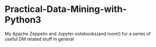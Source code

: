 # Practical-Data-Mining-with-Python3
My Apache Zeppelin and Jupyter notebooks(and more!) for a series of useful DM related stuff in general
